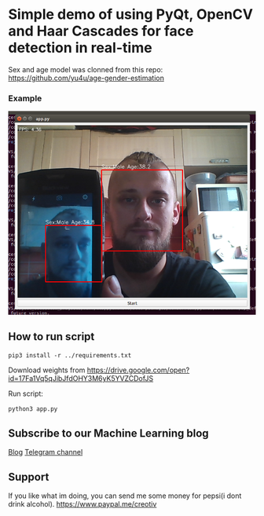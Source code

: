# Simple demo of using PyQt, OpenCV and Haar Cascades for face detection in real-time

Sex and age model was clonned from this repo: https://github.com/yu4u/age-gender-estimation

### Example
![Example](me.png)

## How to run script
```
pip3 install -r ../requirements.txt
```

Download weights from https://drive.google.com/open?id=17Fa1Vq5qJibJfdOHY3M6yK5YVZCDofJS

Run script:
```
python3 app.py
```

## Subscribe to our Machine Learning blog
[Blog](https://medium.com/machine-learning-world)
[Telegram channel](https://t.me/ml_world)

## Support 

If you like what im doing, you can send me some money for pepsi(i dont drink alcohol).
https://www.paypal.me/creotiv

